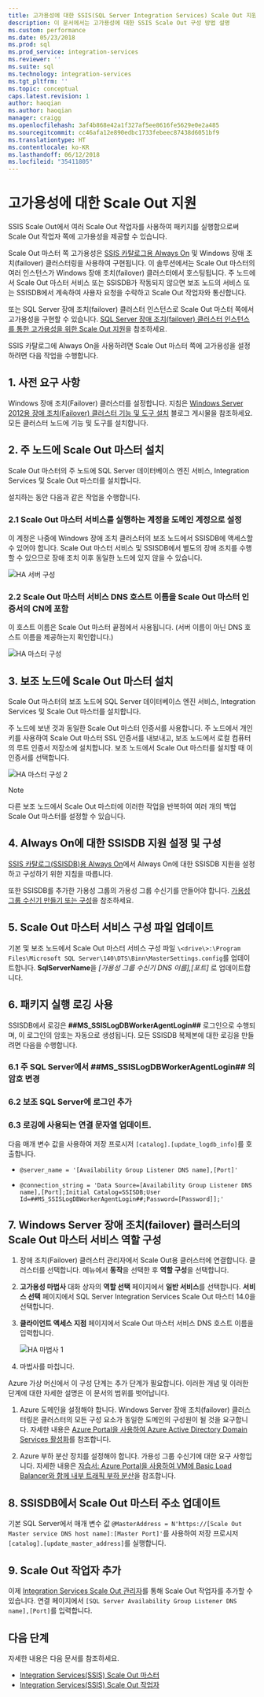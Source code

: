 ```yaml
---
title: 고가용성에 대한 SSIS(SQL Server Integration Services) Scale Out 지원 | Microsoft Docs
description: 이 문서에서는 고가용성에 대한 SSIS Scale Out 구성 방법 설명
ms.custom: performance
ms.date: 05/23/2018
ms.prod: sql
ms.prod_service: integration-services
ms.reviewer: ''
ms.suite: sql
ms.technology: integration-services
ms.tgt_pltfrm: ''
ms.topic: conceptual
caps.latest.revision: 1
author: haoqian
ms.author: haoqian
manager: craigg
ms.openlocfilehash: 3af4b868e42a1f327af5ee8616fe5629e0e2a485
ms.sourcegitcommit: cc46afa12e890edbc1733febeec87438d6051bf9
ms.translationtype: HT
ms.contentlocale: ko-KR
ms.lasthandoff: 06/12/2018
ms.locfileid: "35411805"
---
```

# <a name="scale-out-support-for-high-availability"></a>고가용성에 대한 Scale Out 지원

SSIS Scale Out에서 여러 Scale Out 작업자를 사용하여 패키지를 실행함으로써 Scale Out 작업자 쪽에 고가용성을 제공할 수 있습니다.

Scale Out 마스터 쪽 고가용성은 [SSIS 카탈로그용 Always On](../catalog/ssis-catalog.md#always-on-for-ssis-catalog-ssisdb) 및 Windows 장애 조치(failover) 클러스터링을 사용하여 구현됩니다. 이 솔루션에서는 Scale Out 마스터의 여러 인스턴스가 Windows 장애 조치(failover) 클러스터에서 호스팅됩니다. 주 노드에서 Scale Out 마스터 서비스 또는 SSISDB가 작동되지 않으면 보조 노드의 서비스 또는 SSISDB에서 계속하여 사용자 요청을 수락하고 Scale Out 작업자와 통신합니다.

또는 SQL Server 장애 조치(failover) 클러스터 인스턴스로 Scale Out 마스터 쪽에서 고가용성을 구현할 수 있습니다. [SQL Server 장애 조치(failover) 클러스터 인스턴스를 통한 고가용성을 위한 Scale Out 지원](scale-out-failover-cluster-instance.md)을 참조하세요.

SSIS 카탈로그에 Always On을 사용하려면 Scale Out 마스터 쪽에 고가용성을 설정하려면 다음 작업을 수행합니다.

## <a name="1-prerequisites"></a>1. 사전 요구 사항
Windows 장애 조치(Failover) 클러스터를 설정합니다. 지침은 [Windows Server 2012용 장애 조치(Failover) 클러스터 기능 및 도구 설치](http://blogs.msdn.com/b/clustering/archive/2012/04/06/10291601.aspx) 블로그 게시물을 참조하세요. 모든 클러스터 노드에 기능 및 도구를 설치합니다.

## <a name="2-install-scale-out-master-on-the-primary-node"></a>2. 주 노드에 Scale Out 마스터 설치
Scale Out 마스터의 주 노드에 SQL Server 데이터베이스 엔진 서비스, Integration Services 및 Scale Out 마스터를 설치합니다. 

설치하는 동안 다음과 같은 작업을 수행합니다.

### <a name="21-set-the-account-running-scale-out-master-service-to-a-domain-account"></a>2.1 Scale Out 마스터 서비스를 실행하는 계정을 도메인 계정으로 설정
이 계정은 나중에 Windows 장애 조치 클러스터의 보조 노드에서 SSISDB에 액세스할 수 있어야 합니다. Scale Out 마스터 서비스 및 SSISDB에서 별도의 장애 조치를 수행할 수 있으므로 장애 조치 이후 동일한 노드에 있지 않을 수 있습니다.

![HA 서버 구성](media/ha-server-config.PNG)

### <a name="22-include-the-dns-host-name-for-the-scale-out-master-service-in-the-cns-of-the-scale-out-master-certificate"></a>2.2 Scale Out 마스터 서비스 DNS 호스트 이름을 Scale Out 마스터 인증서의 CN에 포함

이 호스트 이름은 Scale Out 마스터 끝점에서 사용됩니다. (서버 이름이 아닌 DNS 호스트 이름을 제공하는지 확인합니다.)

![HA 마스터 구성](media/ha-master-config.PNG)

## <a name="3-install-scale-out-master-on-the-secondary-node"></a>3. 보조 노드에 Scale Out 마스터 설치
Scale Out 마스터의 보조 노드에 SQL Server 데이터베이스 엔진 서비스, Integration Services 및 Scale Out 마스터를 설치합니다. 

주 노드에 보낸 것과 동일한 Scale Out 마스터 인증서를 사용합니다. 주 노드에서 개인 키를 사용하여 Scale Out 마스터 SSL 인증서를 내보내고, 보조 노드에서 로컬 컴퓨터의 루트 인증서 저장소에 설치합니다. 보조 노드에서 Scale Out 마스터를 설치할 때 이 인증서를 선택합니다.

![HA 마스터 구성 2](media/ha-master-config2.PNG)

> [!NOTE]
> 다른 보조 노드에서 Scale Out 마스터에 이러한 작업을 반복하여 여러 개의 백업 Scale Out 마스터를 설정할 수 있습니다.

## <a name="4-set-up-and-configure-ssisdb-support-for-always-on"></a>4. Always On에 대한 SSISDB 지원 설정 및 구성

[SSIS 카탈로그(SSISDB)용 Always On](../catalog/ssis-catalog.md#always-on-for-ssis-catalog-ssisdb)에서 Always On에 대한 SSISDB 지원을 설정하고 구성하기 위한 지침을 따릅니다.

또한 SSISDB를 추가한 가용성 그룹의 가용성 그룹 수신기를 만들어야 합니다. [가용성 그룹 수신기 만들기 또는 구성](../../database-engine/availability-groups/windows/create-or-configure-an-availability-group-listener-sql-server.md)을 참조하세요.

## <a name="5-update-the-scale-out-master-service-configuration-file"></a>5. Scale Out 마스터 서비스 구성 파일 업데이트
기본 및 보조 노드에서 Scale Out 마스터 서비스 구성 파일 `\<drive\>:\Program Files\Microsoft SQL Server\140\DTS\Binn\MasterSettings.config`를 업데이트합니다. **SqlServerName**을 *[가용성 그룹 수신기 DNS 이름],[포트]* 로 업데이트합니다.

## <a name="6-enable-package-execution-logging"></a>6. 패키지 실행 로깅 사용

SSISDB에서 로깅은 **##MS_SSISLogDBWorkerAgentLogin##** 로그인으로 수행되며, 이 로그인의 암호는 자동으로 생성됩니다. 모든 SSISDB 복제본에 대한 로깅을 만들려면 다음을 수행합니다.

### <a name="61-change-the-password-of-msssislogdbworkeragentlogin-on-the-primary-sql-server"></a>6.1 주 SQL Server에서 **##MS_SSISLogDBWorkerAgentLogin##** 의 암호 변경

### <a name="62-add-the-login-to-the-secondary-sql-server"></a>6.2 보조 SQL Server에 로그인 추가

### <a name="63-update-the-connection-string-used-for-logging"></a>6.3 로깅에 사용되는 연결 문자열 업데이트.
다음 매개 변수 값을 사용하여 저장 프로시저 `[catalog].[update_logdb_info]`를 호출합니다.

-   `@server_name = '[Availability Group Listener DNS name],[Port]' `

-   `@connection_string = 'Data Source=[Availability Group Listener DNS name],[Port];Initial Catalog=SSISDB;User Id=##MS_SSISLogDBWorkerAgentLogin##;Password=[Password]];'`

## <a name="7-configure-the-scale-out-master-service-role-of-the-windows-server-failover-cluster"></a>7. Windows Server 장애 조치(failover) 클러스터의 Scale Out 마스터 서비스 역할 구성

1.  장애 조치(Failover) 클러스터 관리자에서 Scale Out용 클러스터에 연결합니다. 클러스터를 선택합니다. 메뉴에서 **동작**을 선택한 후 **역할 구성**을 선택합니다.

2.  **고가용성 마법사** 대화 상자의 **역할 선택** 페이지에서 **일반 서비스**를 선택합니다. **서비스 선택** 페이지에서 SQL Server Integration Services Scale Out 마스터 14.0을 선택합니다.

3.  **클라이언트 액세스 지점** 페이지에서 Scale Out 마스터 서비스 DNS 호스트 이름을 입력합니다.

    ![HA 마법사 1](media/ha-wizard1.PNG)

4.  마법사를 마칩니다.

Azure 가상 머신에서 이 구성 단계는 추가 단계가 필요합니다. 이러한 개념 및 이러한 단계에 대한 자세한 설명은 이 문서의 범위를 벗어납니다.

1.  Azure 도메인을 설정해야 합니다. Windows Server 장애 조치(failover) 클러스터링은 클러스터의 모든 구성 요소가 동일한 도메인의 구성원이 될 것을 요구합니다. 자세한 내용은 [Azure Portal을 사용하여 Azure Active Directory Domain Services 활성화](https://docs.microsoft.com/azure/active-directory-domain-services/active-directory-ds-getting-started)를 참조합니다.

2. Azure 부하 분산 장치를 설정해야 합니다. 가용성 그룹 수신기에 대한 요구 사항입니다. 자세한 내용은 [자습서: Azure Portal을 사용하여 VM에 Basic Load Balancer와 함께 내부 트래픽 부하 분산](https://docs.microsoft.com/azure/load-balancer/tutorial-load-balancer-basic-internal-portal)을 참조합니다.

## <a name="8-update-the-scale-out-master-address-in-ssisdb"></a>8. SSISDB에서 Scale Out 마스터 주소 업데이트

기본 SQL Server에서 매개 변수 값 `@MasterAddress = N'https://[Scale Out Master service DNS host name]:[Master Port]'`를 사용하여 저장 프로시저 `[catalog].[update_master_address]`를 실행합니다. 

## <a name="9-add-the-scale-out-workers"></a>9. Scale Out 작업자 추가

이제 [Integration Services Scale Out 관리자](integration-services-ssis-scale-out-manager.md)를 통해 Scale Out 작업자를 추가할 수 있습니다. 연결 페이지에서 `[SQL Server Availability Group Listener DNS name],[Port]`를 입력합니다.

## <a name="next-steps"></a>다음 단계
자세한 내용은 다음 문서를 참조하세요.
-   [Integration Services(SSIS) Scale Out 마스터](integration-services-ssis-scale-out-master.md)
-   [Integration Services(SSIS) Scale Out 작업자](integration-services-ssis-scale-out-worker.md)